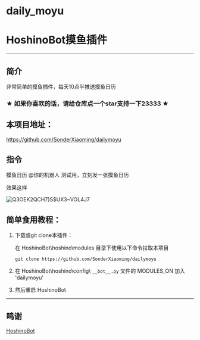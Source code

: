 # daily_moyu

# HoshinoBot摸鱼插件

------

## 简介

非常简单的摸鱼插件，每天10点半推送摸鱼日历

### ★ 如果你喜欢的话，请给仓库点一个star支持一下23333 ★

## 本项目地址：

https://github.com/SonderXiaoming/dailymoyu

## 指令

摸鱼日历 @你的机器人 测试用，立刻发一张摸鱼日历

效果这样

![Q3OEK2QCH7)S$UX3~VOL4J7](https://user-images.githubusercontent.com/98363578/190342546-baf0d3e7-2a96-4978-9fad-c933a89ebe4f.PNG)

## 简单食用教程：

1. 下载或git clone本插件：

   在 HoshinoBot\hoshino\modules 目录下使用以下命令拉取本项目

   ```
   git clone https://github.com/SonderXiaoming/dailymoyu
   ```

2. 在 HoshinoBot\hoshino\config\ `__bot__.py` 文件的 MODULES_ON 加入 'dailymoyu'

3. 然后重启 HoshinoBot

------

## 鸣谢

[HoshinoBot](https://github.com/Ice-Cirno/HoshinoBot)
